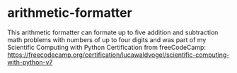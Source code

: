 # arithmetic-formatter
This arithmetic formatter can formate up to five addition and subtraction math problems with numbers of up to four digits and was part of my Scientific Computing with Python Certification from freeCodeCamp:
https://freecodecamp.org/certification/lucawaldvogel/scientific-computing-with-python-v7
